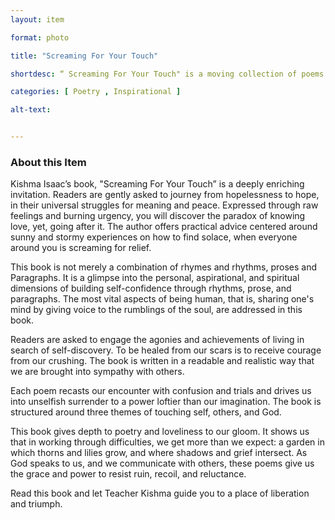 ```yaml
--- 
layout: item 

format: photo 

title: "Screaming For Your Touch"

shortdesc: “ Screaming For Your Touch" is a moving collection of poems that offer guidance on finding solace and self-discovery through personal and spiritual growth.” 

categories: [ Poetry , Inspirational ]

alt-text: 


--- 
```


### About this Item 

Kishma Isaac’s book, "Screaming For Your Touch” is a deeply enriching invitation. Readers
are gently asked to journey from hopelessness to hope, in their universal struggles for meaning and peace. Expressed through raw feelings and burning urgency, you will discover the paradox of knowing love, yet, going after it. The author offers practical advice centered around sunny and stormy experiences on how to find solace, when everyone around you is screaming for relief.   

This book is not merely a combination of rhymes and rhythms, proses and
Paragraphs. It is a glimpse into the personal, aspirational, and spiritual dimensions of building self-confidence through rhythms, prose, and paragraphs.  The most vital aspects of being human, that is, sharing one's mind by giving voice to the rumblings of the soul, are addressed in this book.

Readers are asked to engage the agonies and achievements of living in search of self-discovery. To be healed from our scars is to receive courage from our crushing. The book is written in a readable and realistic way that we are brought into sympathy with others.

Each poem recasts our encounter with confusion and trials and drives us into unselfish surrender to a power loftier than our imagination. The book is structured around three themes of touching self, others, and God.

This book gives depth to poetry and loveliness to our gloom. It shows us that in working through difficulties, we get more than we expect: a garden in which thorns and lilies grow, and where shadows and grief intersect. As God speaks to us, and we communicate with others, these poems give us the grace and power to resist ruin, recoil, and reluctance. 

Read this book and let Teacher Kishma guide you to a place of liberation and triumph.

